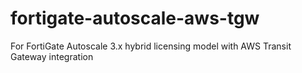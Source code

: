 # fortigate-autoscale-aws-tgw

For FortiGate Autoscale 3.x hybrid licensing model with AWS Transit Gateway integration
